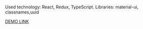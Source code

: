 Used technology: React, Redux, TypeScript.
Libraries: material-ui, classnames,uuid

[DEMO LINK](http://nazardovhanchuk.github.io/banda-pixels-task)
